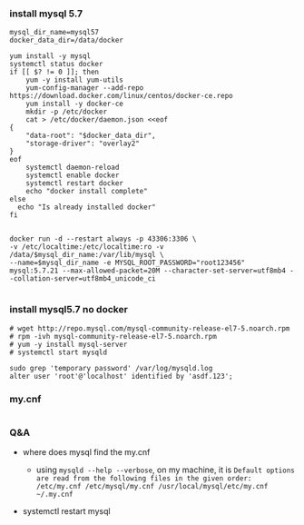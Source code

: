 

### install mysql 5.7

```
mysql_dir_name=mysql57
docker_data_dir=/data/docker

yum install -y mysql
systemctl status docker
if [[ $? != 0 ]]; then
    yum -y install yum-utils
    yum-config-manager --add-repo https://download.docker.com/linux/centos/docker-ce.repo
    yum install -y docker-ce
    mkdir -p /etc/docker
    cat > /etc/docker/daemon.json <<eof
{ 
    "data-root": "$docker_data_dir",
    "storage-driver": "overlay2"
}
eof
    systemctl daemon-reload
    systemctl enable docker
    systemctl restart docker
    echo "docker install complete"
else
  echo "Is already installed docker"
fi


docker run -d --restart always -p 43306:3306 \
-v /etc/localtime:/etc/localtime:ro -v /data/$mysql_dir_name:/var/lib/mysql \
--name=$mysql_dir_name -e MYSQL_ROOT_PASSWORD="root123456"  mysql:5.7.21 --max-allowed-packet=20M --character-set-server=utf8mb4 --collation-server=utf8mb4_unicode_ci


```

### install mysql5.7 no docker
```
# wget http://repo.mysql.com/mysql-community-release-el7-5.noarch.rpm 
# rpm -ivh mysql-community-release-el7-5.noarch.rpm
# yum -y install mysql-server
# systemctl start mysqld

sudo grep 'temporary password' /var/log/mysqld.log
alter user 'root'@'localhost' identified by 'asdf.123';

```

### my.cnf
```

```


### Q&A
 * where does mysql find the my.cnf
    * using `mysqld --help --verbose`, on my machine, it is `Default options are read from the following files in the given order: /etc/my.cnf /etc/mysql/my.cnf /usr/local/mysql/etc/my.cnf ~/.my.cnf `

 * systemctl restart mysql